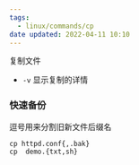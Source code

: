 ```yaml
---
tags:
  - linux/commands/cp
date updated: 2022-04-11 10:10
---
```


复制文件

- `-v` 显示复制的详情

### 快速备份

逗号用来分割旧新文件后缀名

```shell
cp httpd.conf{,.bak}
cp  demo.{txt,sh}
```
